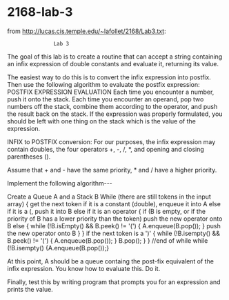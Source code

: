 2168-lab-3
==========

from http://lucas.cis.temple.edu/~lafollet/2168/Lab3.txt:

                   Lab 3

The goal of this lab is to create a routine that can accept a
string containing an infix expression of double constants
and evaluate it, returning its value.

The easiest way to do this is to convert the infix expression into
postfix. Then use the following algorithm to evaluate the
postfix expression:
POSTFIX EXPRESSION EVALUATION
Each time you encounter a number, push it onto the stack.  Each time
you encounter an operand, pop two numbers off the stack, combine
them according to the operator, and push the result back on the stack.
If the expression was properly formulated, you should be left with one
thing on the stack which is the value of the expression.

INFIX to POSTFIX conversion:
For our purposes, the infix expression may contain doubles,
the four operators +, -, /, *, and opening and closing parentheses ().

Assume that + and - have the same priority, * and / have a higher
priority.


Implement the following algorithm---

Create a Queue A and a Stack B
While (there are still tokens in the input array)
{
  get the next token
  if it is a constant (double), enqueue it into A
  else if it is a (, push it into B
  else if it is an operator
  {
    if (B is empty, or if the priority of B has a lower priority than
    the token)
      push the new operator onto B
    else
    {
      while (!B.isEmpty() && B.peek() != '(') 
      {
        A.enqueue(B.pop());
      }
      push the new operator onto B
    }
  }
  if the next token is a ')'
  {
    while (!B.isempty() && B.peek() != '(')
    {
      A.enqueue(B.pop());
    }
    B.pop();
  }
} //end of while
while (!B.isempty() {A.enqueue(B.pop());}


At this point, A should be a queue containg the post-fix equivalent
of the infix expression.  You know how to evaluate  this.  Do it.

Finally, test this by writing  program that prompts you for an
expression and prints the value.